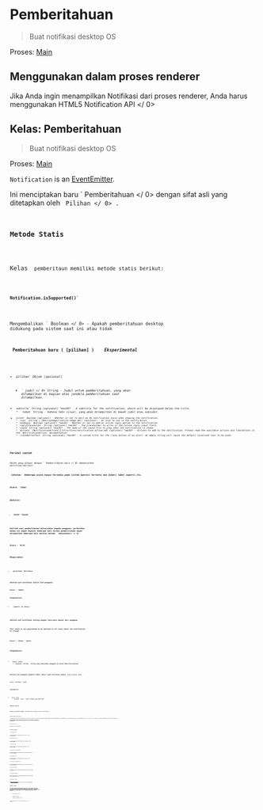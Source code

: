 # Pemberitahuan

> Buat notifikasi desktop OS

Proses: [Main](../glossary.md#main-process)

## Menggunakan dalam proses renderer

Jika Anda ingin menampilkan Notifikasi dari proses renderer, Anda harus menggunakan  HTML5 Notification API </ 0></p> 

## Kelas: Pemberitahuan

> Buat notifikasi desktop OS

Proses: [Main](../glossary.md#main-process)

`Notification` is an [EventEmitter](https://nodejs.org/api/events.html#events_class_eventemitter).

Ini menciptakan baru ` Pemberitahuan </ 0> dengan sifat asli yang ditetapkan oleh <code> Pilihan </ 0> .</p>

<h3>Metode Statis</h3>

<p>Kelas <code> pemberitaun</ 0> memiliki metode statis berikut:</p>

<h4><code>Notification.isSupported()`</h4> 

Mengembalikan ` Boolean </ 0> - Apakah pemberitahuan desktop didukung pada sistem saat ini atau tidak</p>

<h3><code> Pemberitahuan baru ( [pilihan] ) </ 0>  <em> Eksperimental </ 1></h3>

<ul>
<li><code>pilihan` Objek (opsional) 

* ` judul </ 0>  String - Judul untuk pemberitahuan, yang akan ditampilkan di bagian atas jendela pemberitahuan saat ditampilkan.</li>
<li><code>subtitle` String (optional) *macOS* - A subtitle for the notification, which will be displayed below the title.
* ` tubuh </ 0> String - bahasa teks visual, yang akan ditampilkan di bawah judul atau subjudul.</li>
<li><code>silent` Boolean (optional) - Whether or not to emit an OS notification noise when showing the notification.
* `icon` (String | [NativeImage](native-image.md)) (optional) - An icon to use in the notification.
* `hasReply` Boolean (optional) *macOS* - Whether or not to add an inline reply option to the notification.
* `replyPlaceholder` String (optional) *macOS* - The placeholder to write in the inline reply input field.
* `sound` String (optional) *macOS* - The name of the sound file to play when the notification is shown.
* `actions` [NotificationAction[]](structures/notification-action.md) (optional) *macOS* - Actions to add to the notification. Please read the available actions and limitations in the `NotificationAction` documentation.
* `closeButtonText` String (optional) *macOS* - A custom title for the close button of an alert. An empty string will cause the default localized text to be used.</li> </ul> 

### Perihal contoh

Objek yang dibuat dengan ` Pemberitahuan baru </ 0> memancarkan peristiwa berikut:</p>

<p><strong> Catatan: </ 0> Beberapa acara hanya tersedia pada sistem operasi tertentu dan diberi label seperti itu.</p>

<h4>Acara: 'show'</h4>

<p>Returns:</p>

<ul>
<li><code>event` Sinyal</li> </ul> 

Emitted saat pemberitahuan ditunjukkan kepada pengguna, perhatikan bahwa ini dapat dipecat beberapa kali karena pemberitahuan dapat ditampilkan beberapa kali melalui metode ` menunjukan() </ 0> .</p>

<h4>Acara : 'klik'</h4>

<p>Mengirimkan:</p>

<ul>
<li><code>peristiwa` Peristiwa</li> </ul> 

Emitted saat notifikasi diklik oleh pengguna.

#### Acara : 'dekat'

Pengembalian:

* `event</ 0> Acara</li>
</ul>

<p>Emitted saat notifikasi ditutup dengan intervensi manual dari pengguna.</p>

<p>This event is not guaranteed to be emitted in all cases where the notification
is closed.</p>

<h4>Acara : 'balas' <em> macos </ 0></h4>

<p>Pengembalian:</p>

<ul>
<li><code>acara` Acara
* ` balasan</ 0>  String - String yang dimasukkan pengguna ke kolom dibarisan balasan.</li>
</ul>

<p>Emitted saat pengguna mengklik tombol "Balas" pada notifikasi dengan <code> telah di balas: benar </ 0> .</p>

<h4>Acara: 'aktifkan' <em> macOS </ 0></h4>

<p>Pengembalian:</p>

<ul>
<li><code>acara` Acara
* ` masukkan </ 0>  Nomor - Indeks tindakan yang diaktifkan.</li>
</ul>

<h3>Metode Contoh</h3>

<p>Objek yang dibuat dengan <code> Notifikasi baru </ 0> memiliki metode contoh berikut:</p>

<h4><code>pemberitahuan.menunjukkan ()`</h4> 
  Immediately shows the notification to the user, please note this means unlike the HTML5 Notification implementation, instantiating a `new Notification` does not immediately show it to the user, you need to call this method before the OS will display it.
  
  If the notification has been shown before, this method will dismiss the previously shown notification and create a new one with identical properties.
  
  #### `notification.close()`
  
  Dismisses the notification.
  
  ### Contoh properti
  
  #### `notification.title`
  
  A `String` property representing the title of the notification.
  
  #### `notification.subtitle`
  
  A `String` property representing the subtitle of the notification.
  
  #### `notification.body`
  
  A `String` property representing the body of the notification.
  
  #### `notification.replyPlaceholder`
  
  A `String` property representing the reply placeholder of the notification.
  
  #### `notification.sound`
  
  A `String` property representing the sound of the notification.
  
  #### `notification.closeButtonText`
  
  A `String` property representing the close button text of the notification.
  
  #### `notification.silent`
  
  A `Boolean` property representing whether the notification is silent.
  
  #### `notification.hasReply`
  
  A `Boolean` property representing whether the notification has a reply action.
  
  #### `notification.actions`
  
  A [`NotificationAction[]`](structures/notification-action.md) property representing the actions of the notification.
  
  ### Memutar Suara
  
  Di macos , Anda dapat menentukan nama suara yang ingin Anda putar saat pemberitahuan ditampilkan. Salah satu suara default (di bawah Preferensi Sistem> Suara) dapat digunakan, selain file suara khusus. Pastikan file suara disalin di bawah kumpulan aplikasi (misalnya, `App kamu .app/isi/sumber daya </ 0> ), atau salah satu dari lokasi berikut:</p>

<ul>
<li><code>~ / Perpustakaan / Suara`</li> 
  
  * `/ Perpustakaan / Suara`
  * `/ Jaringan / Perpustakaan / Suara`
  * `/ Sistem / Perpustakaan / Suara`</ul> 
  
  Lihat dokumen  NS suara </ 0> untuk informasi lebih lanjut.</p>